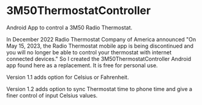 # 3M50ThermostatController
Android App to control a 3M50 Radio Thermostat.

In December 2022 Radio Thermostat Company of America announced "On May 15, 2023, the Radio Thermostat mobile app is being discontinued and you will no longer be able to control your thermostat with internet connected devices." So I created the 3M50ThermostatController Android app found here as a replacement. It is free for personal use. 

Version 1.1 adds option for Celsius or Fahrenheit.

Version 1.2 adds option to sync Thermostat time to phone time and give a finer control of input Celsius values.
